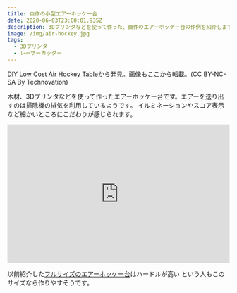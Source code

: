 ```yaml
---
title: 自作の小型エアーホッケー台
date: 2020-06-03T23:00:01.935Z
description: 3Dプリンタなどを使って作った、自作のエアーホッケー台の作例を紹介します。
image: /img/air-hockey.jpg
tags:
  - 3Dプリンタ
  - レーザーカッター
---
```

[DIY Low Cost Air Hockey Table](https://www.instructables.com/id/DIY-Low-Cost-Air-Hockey-Table/)から発見。画像もここから転載。(CC BY-NC-SA By Technovation)

木材、3Dプリンタなどを使って作ったエアーホッケー台です。エアーを送り出すのは掃除機の排気を利用しているようです。
イルミネーションやスコア表示など細かいところにこだわりが感じられます。

<iframe width="100%" height="315" src="https://www.youtube.com/embed/nLU8pFqxcTU" frameborder="0" allow="accelerometer; autoplay; encrypted-media; gyroscope; picture-in-picture" allowfullscreen></iframe>

以前紹介した[フルサイズのエアーホッケー台](https://inajob.github.io/iroiro-review/post/%E8%87%AA%E4%BD%9C%E3%82%A8%E3%82%A2%E3%83%9B%E3%83%83%E3%82%B1%E3%83%BC%E5%8F%B0/)はハードルが高い という人もこのサイズなら作りやすそうです。
